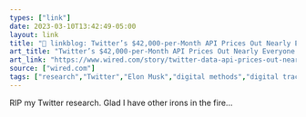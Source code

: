 ```yaml
---
types: ["link"]
date: 2023-03-10T13:42:49-05:00
layout: link
title: "🔗 linkblog: Twitter’s $42,000-per-Month API Prices Out Nearly Everyone | WIRED'"
art_title: "Twitter’s $42,000-per-Month API Prices Out Nearly Everyone | WIRED"
art_link: "https://www.wired.com/story/twitter-data-api-prices-out-nearly-everyone/"
source: ["wired.com"]
tags: ["research","Twitter","Elon Musk","digital methods","digital traces research"]
---
```

RIP my Twitter research. Glad I have other irons in the fire...  
 
